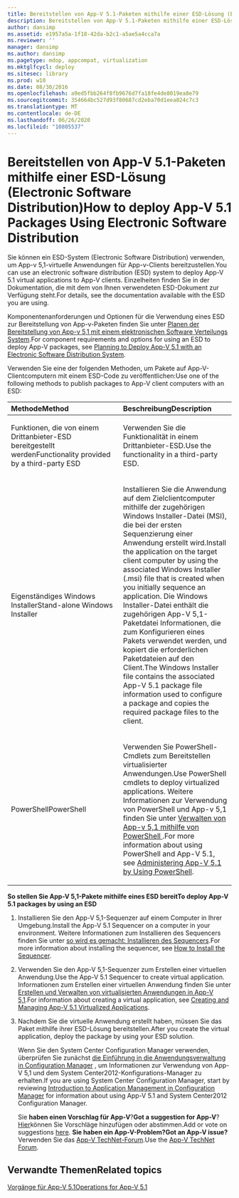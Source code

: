 ```yaml
---
title: Bereitstellen von App-V 5.1-Paketen mithilfe einer ESD-Lösung (Electronic Software Distribution)
description: Bereitstellen von App-V 5.1-Paketen mithilfe einer ESD-Lösung (Electronic Software Distribution)
author: dansimp
ms.assetid: e1957a5a-1f18-42da-b2c1-a5ae5a4cca7a
ms.reviewer: ''
manager: dansimp
ms.author: dansimp
ms.pagetype: mdop, appcompat, virtualization
ms.mktglfcycl: deploy
ms.sitesec: library
ms.prod: w10
ms.date: 08/30/2016
ms.openlocfilehash: a9ed5fbb264f8fb9676d7fa18fe4de8019ea8e79
ms.sourcegitcommit: 354664bc527d93f80687cd2eba70d1eea024c7c3
ms.translationtype: MT
ms.contentlocale: de-DE
ms.lasthandoff: 06/26/2020
ms.locfileid: "10805537"
---
```

# <span data-ttu-id="56bf3-103">Bereitstellen von App-V 5.1-Paketen mithilfe einer ESD-Lösung (Electronic Software Distribution)</span><span class="sxs-lookup"><span data-stu-id="56bf3-103">How to deploy App-V 5.1 Packages Using Electronic Software Distribution</span></span>


<span data-ttu-id="56bf3-104">Sie können ein ESD-System (Electronic Software Distribution) verwenden, um App-v 5,1-virtuelle Anwendungen für App-v-Clients bereitzustellen.</span><span class="sxs-lookup"><span data-stu-id="56bf3-104">You can use an electronic software distribution (ESD) system to deploy App-V 5.1 virtual applications to App-V clients.</span></span> <span data-ttu-id="56bf3-105">Einzelheiten finden Sie in der Dokumentation, die mit dem von Ihnen verwendeten ESD-Dokument zur Verfügung steht.</span><span class="sxs-lookup"><span data-stu-id="56bf3-105">For details, see the documentation available with the ESD you are using.</span></span>

<span data-ttu-id="56bf3-106">Komponentenanforderungen und Optionen für die Verwendung eines ESD zur Bereitstellung von App-v-Paketen finden Sie unter [Planen der Bereitstellung von App-v 5,1 mit einem elektronischen Software Verteilungs System](planning-to-deploy-app-v-51-with-an-electronic-software-distribution-system.md).</span><span class="sxs-lookup"><span data-stu-id="56bf3-106">For component requirements and options for using an ESD to deploy App-V packages, see [Planning to Deploy App-V 5.1 with an Electronic Software Distribution System](planning-to-deploy-app-v-51-with-an-electronic-software-distribution-system.md).</span></span>

<span data-ttu-id="56bf3-107">Verwenden Sie eine der folgenden Methoden, um Pakete auf App-V-Clientcomputern mit einem ESD-Code zu veröffentlichen:</span><span class="sxs-lookup"><span data-stu-id="56bf3-107">Use one of the following methods to publish packages to App-V client computers with an ESD:</span></span>

<table>
<colgroup>
<col width="50%" />
<col width="50%" />
</colgroup>
<thead>
<tr class="header">
<th align="left"><span data-ttu-id="56bf3-108">Methode</span><span class="sxs-lookup"><span data-stu-id="56bf3-108">Method</span></span></th>
<th align="left"><span data-ttu-id="56bf3-109">Beschreibung</span><span class="sxs-lookup"><span data-stu-id="56bf3-109">Description</span></span></th>
</tr>
</thead>
<tbody>
<tr class="odd">
<td align="left"><p><span data-ttu-id="56bf3-110">Funktionen, die von einem Drittanbieter-ESD bereitgestellt werden</span><span class="sxs-lookup"><span data-stu-id="56bf3-110">Functionality provided by a third-party ESD</span></span></p></td>
<td align="left"><p><span data-ttu-id="56bf3-111">Verwenden Sie die Funktionalität in einem Drittanbieter-ESD.</span><span class="sxs-lookup"><span data-stu-id="56bf3-111">Use the functionality in a third-party ESD.</span></span></p></td>
</tr>
<tr class="even">
<td align="left"><p><span data-ttu-id="56bf3-112">Eigenständiges Windows Installer</span><span class="sxs-lookup"><span data-stu-id="56bf3-112">Stand-alone Windows Installer</span></span></p></td>
<td align="left"><p><span data-ttu-id="56bf3-113">Installieren Sie die Anwendung auf dem Zielclientcomputer mithilfe der zugehörigen Windows Installer-Datei (MSI), die bei der ersten Sequenzierung einer Anwendung erstellt wird.</span><span class="sxs-lookup"><span data-stu-id="56bf3-113">Install the application on the target client computer by using the associated Windows Installer (.msi) file that is created when you initially sequence an application.</span></span> <span data-ttu-id="56bf3-114">Die Windows Installer-Datei enthält die zugehörigen App-V 5,1-Paketdatei Informationen, die zum Konfigurieren eines Pakets verwendet werden, und kopiert die erforderlichen Paketdateien auf den Client.</span><span class="sxs-lookup"><span data-stu-id="56bf3-114">The Windows Installer file contains the associated App-V 5.1 package file information used to configure a package and copies the required package files to the client.</span></span></p></td>
</tr>
<tr class="odd">
<td align="left"><p><span data-ttu-id="56bf3-115">PowerShell</span><span class="sxs-lookup"><span data-stu-id="56bf3-115">PowerShell</span></span></p></td>
<td align="left"><p><span data-ttu-id="56bf3-116">Verwenden Sie PowerShell-Cmdlets zum Bereitstellen virtualisierter Anwendungen.</span><span class="sxs-lookup"><span data-stu-id="56bf3-116">Use PowerShell cmdlets to deploy virtualized applications.</span></span> <span data-ttu-id="56bf3-117">Weitere Informationen zur Verwendung von PowerShell und App-v 5,1 finden Sie unter <a href="administering-app-v-51-by-using-powershell.md" data-raw-source="[Administering App-V 5.1 by Using PowerShell](administering-app-v-51-by-using-powershell.md)"> Verwalten von App-v 5,1 mithilfe von PowerShell </a> .</span><span class="sxs-lookup"><span data-stu-id="56bf3-117">For more information about using PowerShell and App-V 5.1, see <a href="administering-app-v-51-by-using-powershell.md" data-raw-source="[Administering App-V 5.1 by Using PowerShell](administering-app-v-51-by-using-powershell.md)">Administering App-V 5.1 by Using PowerShell</a>.</span></span></p></td>
</tr>
</tbody>
</table>

 

**<span data-ttu-id="56bf3-118">So stellen Sie App-V 5,1-Pakete mithilfe eines ESD bereit</span><span class="sxs-lookup"><span data-stu-id="56bf3-118">To deploy App-V 5.1 packages by using an ESD</span></span>**

1.  <span data-ttu-id="56bf3-119">Installieren Sie den App-V 5,1-Sequenzer auf einem Computer in Ihrer Umgebung.</span><span class="sxs-lookup"><span data-stu-id="56bf3-119">Install the App-V 5.1 Sequencer on a computer in your environment.</span></span> <span data-ttu-id="56bf3-120">Weitere Informationen zum Installieren des Sequencers finden Sie unter [so wird es gemacht: Installieren des Sequencers](how-to-install-the-sequencer-51beta-gb18030.md).</span><span class="sxs-lookup"><span data-stu-id="56bf3-120">For more information about installing the sequencer, see [How to Install the Sequencer](how-to-install-the-sequencer-51beta-gb18030.md).</span></span>

2.  <span data-ttu-id="56bf3-121">Verwenden Sie den App-V 5,1-Sequenzer zum Erstellen einer virtuellen Anwendung.</span><span class="sxs-lookup"><span data-stu-id="56bf3-121">Use the App-V 5.1 Sequencer to create virtual application.</span></span> <span data-ttu-id="56bf3-122">Informationen zum Erstellen einer virtuellen Anwendung finden Sie unter [Erstellen und Verwalten von virtualisierten Anwendungen in App-V 5,1](creating-and-managing-app-v-51-virtualized-applications.md).</span><span class="sxs-lookup"><span data-stu-id="56bf3-122">For information about creating a virtual application, see [Creating and Managing App-V 5.1 Virtualized Applications](creating-and-managing-app-v-51-virtualized-applications.md).</span></span>

3.  <span data-ttu-id="56bf3-123">Nachdem Sie die virtuelle Anwendung erstellt haben, müssen Sie das Paket mithilfe ihrer ESD-Lösung bereitstellen.</span><span class="sxs-lookup"><span data-stu-id="56bf3-123">After you create the virtual application, deploy the package by using your ESD solution.</span></span>

    <span data-ttu-id="56bf3-124">Wenn Sie den System Center Configuration Manager verwenden, überprüfen Sie zunächst [die Einführung in die Anwendungsverwaltung in Configuration Manager](https://go.microsoft.com/fwlink/?LinkId=281816) , um Informationen zur Verwendung von App-V 5,1 und dem System Center2012-Konfigurations-Manager zu erhalten.</span><span class="sxs-lookup"><span data-stu-id="56bf3-124">If you are using System Center Configuration Manager, start by reviewing [Introduction to Application Management in Configuration Manager](https://go.microsoft.com/fwlink/?LinkId=281816) for information about using App-V 5.1 and System Center2012 Configuration Manager.</span></span>

    <span data-ttu-id="56bf3-125">Sie **haben einen Vorschlag für App-V**?</span><span class="sxs-lookup"><span data-stu-id="56bf3-125">**Got a suggestion for App-V**?</span></span> <span data-ttu-id="56bf3-126">[Hier](http://appv.uservoice.com/forums/280448-microsoft-application-virtualization)können Sie Vorschläge hinzufügen oder abstimmen.</span><span class="sxs-lookup"><span data-stu-id="56bf3-126">Add or vote on suggestions [here](http://appv.uservoice.com/forums/280448-microsoft-application-virtualization).</span></span> **<span data-ttu-id="56bf3-127">Sie haben ein App-V-Problem?</span><span class="sxs-lookup"><span data-stu-id="56bf3-127">Got an App-V issue?</span></span>** <span data-ttu-id="56bf3-128">Verwenden Sie das [App-V TechNet-Forum](https://social.technet.microsoft.com/Forums/home?forum=mdopappv).</span><span class="sxs-lookup"><span data-stu-id="56bf3-128">Use the [App-V TechNet Forum](https://social.technet.microsoft.com/Forums/home?forum=mdopappv).</span></span>

## <span data-ttu-id="56bf3-129">Verwandte Themen</span><span class="sxs-lookup"><span data-stu-id="56bf3-129">Related topics</span></span>


[<span data-ttu-id="56bf3-130">Vorgänge für App-V 5.1</span><span class="sxs-lookup"><span data-stu-id="56bf3-130">Operations for App-V 5.1</span></span>](operations-for-app-v-51.md)

 

 





